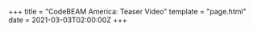 +++
title = "CodeBEAM America: Teaser Video"
template = "page.html"
date = 2021-03-03T02:00:00Z
+++
